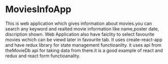 # MoviesInfoApp
This is web application which gives information about movies.you can search any keyword and realted movie information like name,poster date, discription shown.
Web Application also have faiclity to select favourite movies wchich can be viewd later in favourite tab.
   It uses create-react-app and have redux library for state management functioanlity.
   it uses api from theMovieDb api for taking data from there.it is a good example of react and redux and react form functioanality.
   
   
